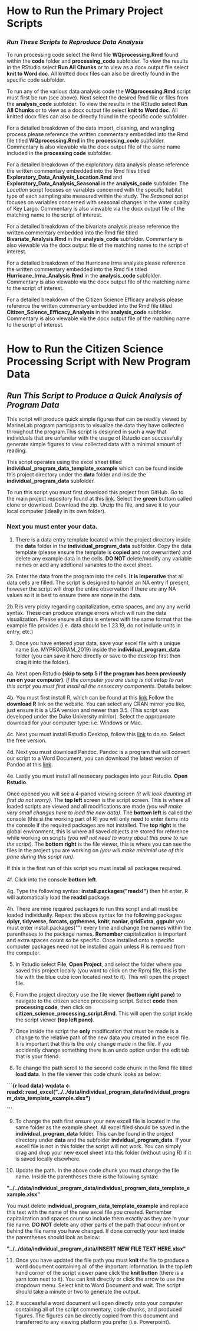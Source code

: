 # How to Run the Primary Project Scripts
### _Run These Scripts to Reproduce Data Analysis_

To run processing code select the Rmd file **WQprocessing.Rmd** found within the **code** folder and **processing_code** subfolder. To view the results in the RStudio select **Run All Chunks** or to view as a docx output file select **knit to Word doc**. All knitted docx files can also be directly found in the specific code subfolder. 

To run any of the various data analysis code the **WQprocessing.Rmd** script must first be run (see above). Next select the desired Rmd file or files from the **analysis_code** subfolder. To view the results in the RStudio select **Run All Chunks** or to view as a docx output file select **knit to Word doc**. All knitted docx files can also be directly found in the specific code subfolder. 

For a detailed breakdown of the data import, cleaning, and wrangling process please reference the written commentary embedded into the Rmd file titled **WQprocessing.Rmd** in the **processing_code** subfolder. Commentary is also viewable via the docx output file of the same name included in the **processing code** subfolder.

For a detailed breakdown of the exploratory data analysis please reference the written commentary embedded into the Rmd files titled **Exploratory_Data_Analysis_Location.Rmd** and **Exploratory_Data_Analysis_Seasonal** in the **analysis_code** subfolder. The _Location_ script focuses on variables concerned with the specific habitat type of each sampling site measured within the study. The _Seasonal_ script focuses on variables concerned with seasonal changes in the water quality of Key Largo. Commentary is also viewable via the docx output file of the matching name to the script of interest. 

For a detailed breakdown of the bivariate analysis please reference the written commentary embedded into the Rmd file titled **Bivariate_Analysis.Rmd** in the **analysis_code** subfolder. Commentary is also viewable via the docx output file of the matching name to the script of interest.

For a detailed breakdown of the Hurricane Irma analysis please reference the written commentary embedded into the Rmd file titled **Hurricane_Irma_Analysis.Rmd** in the **analysis_code** subfolder. Commentary is also viewable via the docx output file of the matching name to the script of interest.

For a detailed breakdown of the Citizen Science Efficacy analysis please reference the written commentary embedded into the Rmd file titled **Citizen_Science_Efficacy_Analysis** in the **analysis_code** subfolder. Commentary is also viewable via the docx output file of the matching name to the script of interest.

# How to Run the Citizen Science Processing Script with New Program Data
## _Run This Script to Produce a Quick Analysis of Program Data_ 

This script will produce quick simple figures that can be readily viewed by MarineLab program participants to visualize the data they have collected throughout the program.This script is designed in such a way that individuals that are unfamilar with the usage of Rstudio can successfully generate simple figures to view collected data with a minimal amount of reading.

This script operates using the excel sheet titled **individual_program_data_template_example** which can be found inside this project directory under the **data** folder and inside the **individual_program_data** subfolder. 

To run this script you must first download this project from GitHub. Go to the main project repository found at this [link](https://github.com/epid8060fall2019/William-Norfolk-Project). Select the **green** buttom called clone or download. Download the zip. Unzip the file, and save it to your local computer (ideally in its own folder).

### Next you must enter your data.

1. There is a data entry template located within the project directory inside the **data** folder in the **individual_program_data** subfolder. Copy the data template (please ensure the template is **copied** and not overwritten) and delete any example data in the cells. **DO NOT** delete/modify any variable names or add any addtional variables to the excel sheet. 

2a. Enter the data from the program into the cells. **It is imperative** that all data cells are filled. The script is designed to handel an NA entry if present, however the script will drop the entire observation if there are any NA values so it is best to ensure there are none in the data.

2b.R is very picky regarding capitalization, extra spaces, and any any werid syntax. These can produce strange errors which will ruin the data visualization. Please ensure all data is entered with the same format that the example file provides (i.e. data should be 1.23.19, do not include units in entry, etc.)
  
3. Once you have entered your data, save your excel file with a unique name (i.e. MYPROGRAM_2019) inside the **individual_program_data** folder (you can save it here directly or save to the desktop first then drag it into the folder). 

4a. Next open Rstudio **(skip to setp 5 if the program has been previously run on your computer)**.
_If the computer you are using is not setup to run this script you must first insall all the nessecary components._ Details below:

4b. You must first install R, which can be found at this [link](https://www.r-project.org/).Follow the **download R** link on the website. You can select any CRAN mirror you like, just ensure it is a USA version and newer than 3.5. (This script was developed under the Duke University mirrior). Select the approproate download for your computer type: i.e. Windows or Mac.

4c. Next you must install Rstudio Desktop, follow this [link](https://rstudio.com/products/rstudio/download/) to do so. Select the free version.

4d. Next you must download Pandoc. Pandoc is a program that will convert our script to a Word Document, you can download the latest version of Pandoc at this [link](https://pandoc.org/installing.html).

4e. Lastly you must install all nessecary packages into your Rstudio. **Open Rstudio**.

Once opened you will see a 4-paned viewing screen _(it will look daunting at first do not worry)_. The **top left** screen is the script screen. This is where all loaded scripts are viewed and all modifications are made _(you will make very small changes here to load the new data)_. The **bottom left** is called the console (this si the working part of R) you will only need to enter items into the console if the required packages are not installed. The **top right** is the global environment, this is where all saved objects are stored for reference while working on scripts _(you will not need to worry about this pane to run the script)_. The **bottom right** is the file viewer, this is where you can see the files in the project you are working on _(you will make minimial use of this pane during this script run)_.

If this is the first run of this script you must install all packages required.

4f. Click into the console **bottom left**.

4g. Type the following syntax: **install.packages("readxl")** then hit enter. R will automatically load the **readxl** package. 

4h. There are nine required packages to run this script and all must be loaded individually. Repeat the above syntax for the following packages: **dplyr, tidyverse, forcats, ggthemes, knitr, naniar, gridExtra, ggpubr** you must enter install.packages("") every time and change the names within the parentheses to the package names. **Remember** capitalization is important and extra spaces count so be specific. Once installed onto a specific computer packages need not be installed again unless R is removed from the computer. 
  
5. In Rstudio select **File**, **Open Project**, and select the folder where you saved this project locally (you want to click on the Rproj file, this is the file with the blue cube icon located next to it). This will open the project file.

6. From the project directory use the file viewer **(bottom right pane)** to navigate to the citizen science processing script. Select **code** then **processing code**, then click on **citizen_science_processing_script.Rmd**. This will open the script inside the script viewer **(top left pane)**.

7. Once inside the script the **only** modification that must be made is a change to the relative path of the new data you created in the excel file. It is important that this is the only change made in the file. If you accidently change something there is an undo option under the edit tab that is your friend. 

8. To change the path scroll to the second code chunk in the Rmd file titled **load data**. In the file viewer this code chunk looks as below: 

**```{r load data}**
**wqdata <- readxl::read_excel("../../data/individual_program_data/individual_program_data_template_example.xlsx")**

**```**

9. To change the path first ensure your new excell file is located in the same folder as the example sheet. All excel filed should be saved in the **individual_program_data** folder. This can be found in the project directory under **data** and the subfolder **indvidual_program_data**. If your excell file is not in this folder the script will not work. You can simply drag and drop your new excel sheet into this folder (without using R) if it is saved locally elsewhere.

10. Update the path. In the above code chunk you must change the file name. Inside the parentheses there is the following syntax:

**"../../data/individual_program_data/individual_program_data_template_example.xlsx"**

You must delete **individual_program_data_template_example** and replace this text with the name of the new excel file you created. Remember capitalization and spaces count so include them exactly as they are in your file name. **DO NOT** delete any other parts of the path that occur infront or behind the file name you have changed. If done correctly your text inside the parentheses should look as below:

**"../../data/individual_program_data/INSERT NEW FILE TEXT HERE.xlsx"**

11. Once you have updated the file path you must **knit** the file to produce a word document containing all of the important information. In the top left hand corner of the script viewer pane click the **knit button** (there is a yarn icon next to it). You can knit directly or click the arrow to use the dropdown menu. Select knit to Word Document and wait. The script should take a minute or two to generate the output. 

12. If successful a word document will open directly onto your computer containing all of the script commentary, code chunks, and produced figures. The figures can be directly copied from this document and transferred to any viewing platform you prefer (i.e. Powerpoint). 





